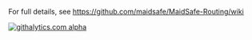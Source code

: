 For full details, see https://github.com/maidsafe/MaidSafe-Routing/wiki

[![githalytics.com alpha](https://cruel-carlota.pagodabox.com/e9ec4d5cb5fe421511b2199d84858fc5 "githalytics.com")](http://githalytics.com/maidsafe/MaidSafe-Routing)
